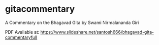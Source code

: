 # gitacommentary

A Commentary on the Bhagavad Gita by Swami Nirmalananda Giri

PDF Available at:
https://www.slideshare.net/santosh666/bhagavad-gita-commentaryfull
